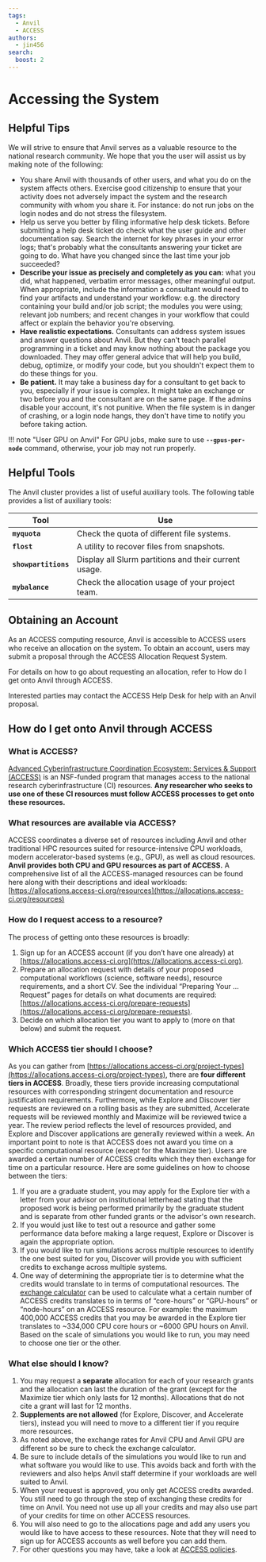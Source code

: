 ```yaml
---
tags:
  - Anvil
  - ACCESS
authors:
  - jin456
search:
  boost: 2
---
```


# Accessing the System

## Helpful Tips

We will strive to ensure that Anvil serves as a valuable resource to the national research community. We hope that you the user will assist us by making note of the following:

- You share Anvil with thousands of other users, and what you do on the system affects others. Exercise good citizenship to ensure that your activity does not adversely impact the system and the research community with whom you share it. For instance: do not run jobs on the login nodes and do not stress the filesystem.
- Help us serve you better by filing informative help desk tickets. Before submitting a help desk ticket do check what the user guide and other documentation say. Search the internet for key phrases in your error logs; that's probably what the consultants answering your ticket are going to do. What have you changed since the last time your job succeeded?
- **Describe your issue as precisely and completely as you can:** what you did, what happened, verbatim error messages, other meaningful output. When appropriate, include the information a consultant would need to find your artifacts and understand your workflow: e.g. the directory containing your build and/or job script; the modules you were using; relevant job numbers; and recent changes in your workflow that could affect or explain the behavior you're observing.
- **Have realistic expectations.** Consultants can address system issues and answer questions about Anvil. But they can't teach parallel programming in a ticket and may know nothing about the package you downloaded. They may offer general advice that will help you build, debug, optimize, or modify your code, but you shouldn't expect them to do these things for you.
- **Be patient.** It may take a business day for a consultant to get back to you, especially if your issue is complex. It might take an exchange or two before you and the consultant are on the same page. If the admins disable your account, it's not punitive. When the file system is in danger of crashing, or a login node hangs, they don't have time to notify you before taking action.

!!! note "User GPU on Anvil"
    For GPU jobs, make sure to use **`--gpus-per-node`** command, otherwise, your job may not run properly.

## Helpful Tools

The Anvil cluster provides a list of useful auxiliary tools. The following table provides a list of auxiliary tools:

|Tool|Use|
|---|---|
|**`myquota`**|	Check the quota of different file systems.|
|**`flost`**|A utility to recover files from snapshots.|
|**`showpartitions`**|Display all Slurm partitions and their current usage.|
|**`mybalance`**|Check the allocation usage of your project team.|


## Obtaining an Account
As an ACCESS computing resource, Anvil is accessible to ACCESS users who receive an allocation on the system. To obtain an account, users may submit a proposal through the ACCESS Allocation Request System.

For details on how to go about requesting an allocation, refer to How do I get onto Anvil through ACCESS.

Interested parties may contact the ACCESS Help Desk for help with an Anvil proposal.

## How do I get onto Anvil through ACCESS

### What is ACCESS?

[Advanced Cyberinfrastructure Coordination Ecosystem: Services & Support (ACCESS)](https://access-ci.org) is an NSF-funded program that manages access to the national research cyberinfrastructure (CI) resources. **Any researcher who seeks to use one of these CI resources must follow ACCESS processes to get onto these resources.**

### What resources are available via ACCESS?

ACCESS coordinates a diverse set of resources including Anvil and other traditional HPC resources suited for resource-intensive CPU workloads, modern accelerator-based systems (e.g., GPU), as well as cloud resources. **Anvil provides both CPU and GPU resources as part of ACCESS.** A comprehensive list of all the ACCESS-managed resources can be found here along with their descriptions and ideal workloads: [https://allocations.access-ci.org/resources](https://allocations.access-ci.org/resources) 

### How do I request access to a resource?

The process of getting onto these resources is broadly:

1. Sign up for an ACCESS account (if you don’t have one already) at [https://allocations.access-ci.org](https://allocations.access-ci.org).
2. Prepare an allocation request with details of your proposed computational workflows (science, software needs), resource requirements, and a short CV. See the individual “Preparing Your … Request” pages for details on what documents are required: [https://allocations.access-ci.org/prepare-requests](https://allocations.access-ci.org/prepare-requests).
3. Decide on which allocation tier you want to apply to (more on that below) and submit the request.

### Which ACCESS tier should I choose?

As you can gather from [https://allocations.access-ci.org/project-types](https://allocations.access-ci.org/project-types), there are **four different tiers in ACCESS**. Broadly, these tiers provide increasing computational resources with corresponding stringent documentation and resource justification requirements. Furthermore, while Explore and Discover tier requests are reviewed on a rolling basis as they are submitted, Accelerate requests will be reviewed monthly and Maximize will be reviewed twice a year. The review period reflects the level of resources provided, and Explore and Discover applications are generally reviewed within a week. An important point to note is that ACCESS does not award you time on a specific computational resource (except for the Maximize tier). Users are awarded a certain number of ACCESS credits which they then exchange for time on a particular resource. Here are some guidelines on how to choose between the tiers:

1. If you are a graduate student, you may apply for the Explore tier with a letter from your advisor on institutional letterhead stating that the proposed work is being performed primarily by the graduate student and is separate from other funded grants or the advisor's own research.
2. If you would just like to test out a resource and gather some performance data before making a large request, Explore or Discover is again the appropriate option.
3. If you would like to run simulations across multiple resources to identify the one best suited for you, Discover will provide you with sufficient credits to exchange across multiple systems.
4. One way of determining the appropriate tier is to determine what the credits would translate to in terms of computational resources. The [exchange calculator](https://allocations.access-ci.org/exchange_calculator) can be used to calculate what a certain number of ACCESS credits translates to in terms of “core-hours” or “GPU-hours” or “node-hours” on an ACCESS resource. For example: the maximum 400,000 ACCESS credits that you may be awarded in the Explore tier translates to ~334,000 CPU core hours or ~6000 GPU hours on Anvil. Based on the scale of simulations you would like to run, you may need to choose one tier or the other.

### What else should I know?

1. You may request a **separate** allocation for each of your research grants and the allocation can last the duration of the grant (except for the Maximize tier which only lasts for 12 months). Allocations that do not cite a grant will last for 12 months.
2. **Supplements are not allowed** (for Explore, Discover, and Accelerate tiers), instead you will need to move to a different tier if you require more resources.
3. As noted above, the exchange rates for Anvil CPU and Anvil GPU are different so be sure to check the exchange calculator.
4. Be sure to include details of the simulations you would like to run and what software you would like to use. This avoids back and forth with the reviewers and also helps Anvil staff determine if your workloads are well suited to Anvil.
5. When your request is approved, you only get ACCESS credits awarded. You still need to go through the step of exchanging these credits for time on Anvil. You need not use up all your credits and may also use part of your credits for time on other ACCESS resources.
6. You will also need to go to the allocations page and add any users you would like to have access to these resources. Note that they will need to sign up for ACCESS accounts as well before you can add them.
7. For other questions you may have, take a look at [ACCESS policies](https://allocations.access-ci.org/allocations-policy).